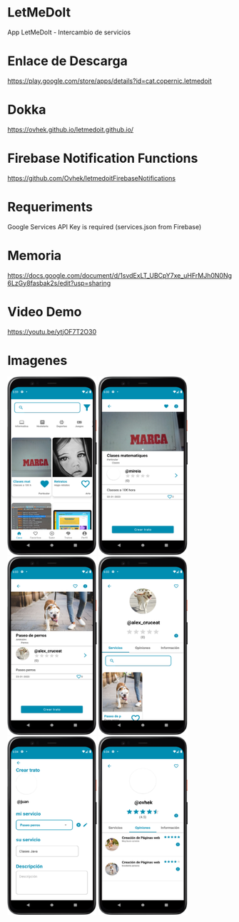 # LetMeDoIt

App LetMeDoIt - Intercambio de servicios

# Enlace de Descarga
https://play.google.com/store/apps/details?id=cat.copernic.letmedoit

# Dokka

https://ovhek.github.io/letmedoit.github.io/

# Firebase Notification Functions

https://github.com/Ovhek/letmedoitFirebaseNotifications

# Requeriments
Google Services API Key is required (services.json from Firebase)

# Memoria
https://docs.google.com/document/d/1svdExLT_UBCpY7xe_uHFrMJh0N0Ng6LzGy8fasbak2s/edit?usp=sharing

# Video Demo
https://youtu.be/ytjOF7T2O30

# Imagenes
<div>
<img src="https://github.com/Ovhek/letmedoit/blob/main/1.png" height="400" width="200"/>
<img src="https://github.com/Ovhek/letmedoit/blob/main/2.png" height="400" width="200"/>
<img src="https://github.com/Ovhek/letmedoit/blob/main/3.png" height="400" width="200"/>
<img src="https://github.com/Ovhek/letmedoit/blob/main/4.png" height="400" width="200"/>
<img src="https://github.com/Ovhek/letmedoit/blob/main/5.png" height="400" width="200"/>
<img src="https://github.com/Ovhek/letmedoit/blob/main/6.png" height="400" width="200"/>
</div>
